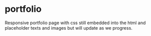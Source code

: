 # portfolio
Responsive portfolio page with css still embedded into the html and placeholder texts and images but will update as we progress.
